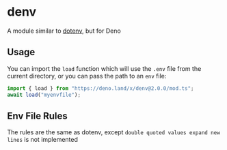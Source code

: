 # denv
A module similar to [dotenv](https://github.com/motdotla/dotenv), but for Deno

## Usage
You can import the `load` function which will use the `.env` file from the current directory, or you can pass the path to an `env` file:
```ts
import { load } from "https://deno.land/x/denv@2.0.0/mod.ts";
await load("myenvfile");
```

## Env File Rules
The rules are the same as dotenv, except `double quoted values expand new lines` is not implemented 

